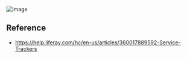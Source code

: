 ![image](https://github.com/Tim-Cao/pitot/blob/master/service-registry.png)


## Reference

- https://help.liferay.com/hc/en-us/articles/360017889592-Service-Trackers
